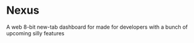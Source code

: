# Nexus
A web 8-bit new-tab dashboard for made for developers with a bunch of upcoming silly features
